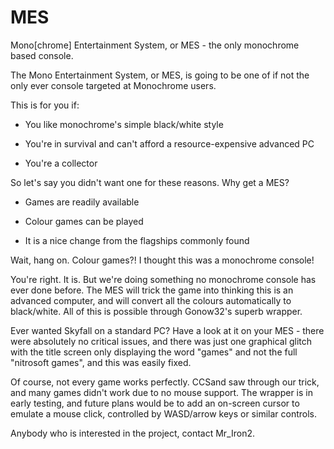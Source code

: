 # MES
Mono[chrome] Entertainment System, or MES - the only monochrome based console.

The Mono Entertainment System, or MES, is going to be one of if not the only ever console targeted at Monochrome users.

This is for you if:

* You like monochrome's simple black/white style

* You're in survival and can't afford a resource-expensive advanced PC

* You're a collector

So let's say you didn't want one for these reasons. Why get a MES?

* Games are readily available

* Colour games can be played

* It is a nice change from the flagships commonly found

Wait, hang on. Colour games?! I thought this was a monochrome console!

You're right. It is. But we're doing something no monochrome console has ever done before. The MES will trick the game into thinking this is an advanced computer, and will convert all the colours automatically to black/white. All of this is possible through Gonow32's superb wrapper.

Ever wanted Skyfall on a standard PC? Have a look at it on your MES - there were absolutely no critical issues, and there was just one graphical glitch with the title screen only displaying the word "games" and not the full "nitrosoft games", and this was easily fixed.

Of course, not every game works perfectly. CCSand saw through our trick, and many games didn't work due to no mouse support. The wrapper is in early testing, and future plans would be to add an on-screen cursor to emulate a mouse click, controlled by WASD/arrow keys or similar controls.

Anybody who is interested in the project, contact Mr_Iron2.

